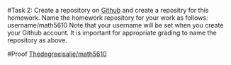 #Task 2: 
Create a repository on [Github](https://www.github.com) and create a repositry for this homework. Name the homework repository for your work as follows: 
	username/math5610
Note that your username will be set when you create your Github account. It is important for appropriate grading to name the repository as above.

#Proof
[Thedegreeisalie/math5610](https://github.com/Thedegreeisalie/math5610)
